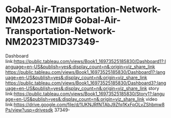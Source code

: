 # Gobal-Air-Transportation-Network-NM2023TMID# Gobal-Air-Transportation-Network-NM2023TMID37349-
Dashboard link:https://public.tableau.com/views/Book1_16973525185830/Dashboard1?:language=en-US&publish=yes&:display_count=n&:origin=viz_share_link
https://public.tableau.com/views/Book1_16973525185830/Dashboard1?:language=en-US&publish=yes&:display_count=n&:origin=viz_share_link
https://public.tableau.com/views/Book1_16973525185830/Dashboard3?:language=en-US&publish=yes&:display_count=n&:origin=viz_share_link
story link:https://public.tableau.com/views/Book1_16973525185830/Story1?:language=en-US&publish=yes&:display_count=n&:origin=viz_share_link
video link:https://drive.google.com/file/d/1UKNJRfNTAbJ9Zfq1KxFpOLvZShbmw8Ps/view?usp=drivesdk 37349-
